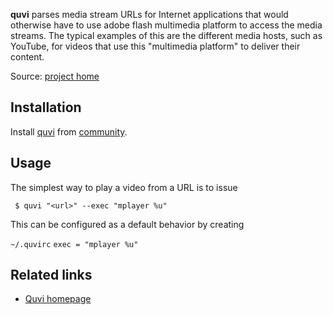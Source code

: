 **quvi** parses media stream URLs for Internet applications that would otherwise have to use adobe flash multimedia platform to access the media streams. The typical examples of this are the different media hosts, such as YouTube, for videos that use this "multimedia platform" to deliver their content.

Source: [project home](http://quvi.sourceforge.net/)

## Installation

Install [quvi](https://aur.archlinux.org/packages/quvi/) from [community](/index.php/Official_repositories "Official repositories").

## Usage

The simplest way to play a video from a URL is to issue

```
 $ quvi "<url>" --exec "mplayer %u"

```

This can be configured as a default behavior by creating

 `~/.quvirc`  `exec = "mplayer %u"` 

## Related links

*   [Quvi homepage](http://quvi.sourceforge.net/)